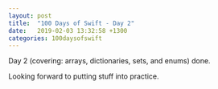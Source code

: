 ```yaml
---
layout: post
title:  "100 Days of Swift - Day 2"
date:   2019-02-03 13:32:58 +1300
categories: 100daysofswift
---
```

Day 2 (covering: arrays, dictionaries, sets, and enums) done.

Looking forward to putting stuff into practice.
